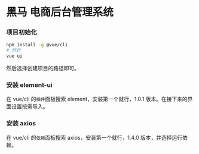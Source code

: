 # 黑马 电商后台管理系统

### 项目初始化

```bash
npm install -g @vue/cli
# 然后
vue ui
```

然后选择创建项目的路径即可。

### 安装 element-ui

在 vue/cli 的`插件`面板搜索 element，安装第一个就行，1.0.1 版本。在接下来的界面设置按需导入。

### 安装 axios

在 vue/cli 的`依赖`面板搜索 axios，安装第一个就行，1.4.0 版本，并选择运行依赖。